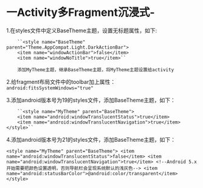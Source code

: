 # 一Activity多Fragment沉浸式-

1.在styles文件中定义BaseTheme主题，设置无标题属性，如下:

        ``<style name="BaseTheme" parent="Theme.AppCompat.Light.DarkActionBar">
        <item name="windowActionBar">false</item>
        <item name="windowNoTitle">true</item>``
        
        添加MyTheme主题，继承BaseTheme主题，将MyTheme主题设置给activity
        
2.给fragment布局文件中的toolbar加上属性：``android:fitsSystemWindows="true"``

3.添加android版本号为19的styles文件，添加BaseTheme主题，如下：

        ``<style name="MyTheme" parent="BaseTheme">
        <item name="android:windowTranslucentStatus">true</item>
        <item name="android:windowTranslucentNavigation">true</item>
    </style>``
    
4.添加android版本号为21的styles文件，添加BaseTheme主题，如下：

``<style name="MyTheme" parent="BaseTheme">
        <item name="android:windowTranslucentStatus">false</item>
        <item name="android:windowTranslucentNavigation">true</item>
        <!--Android 5.x开始需要把颜色设置透明，否则导航栏会呈现系统默认的浅灰色-->
        <item name="android:statusBarColor">@android:color/transparent</item>
    </style>``
